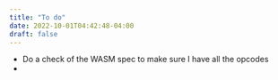 ```yaml
---
title: "To do"
date: 2022-10-01T04:42:48-04:00
draft: false
---
```


* Do a check of the WASM spec to make sure I have all the opcodes
* 
